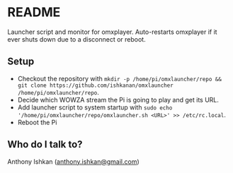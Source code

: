 # README #

Launcher script and monitor for omxplayer. Auto-restarts omxplayer if it ever shuts down due to a disconnect or reboot.

## Setup ##

* Checkout the repository with `mkdir -p /home/pi/omxlauncher/repo && git clone https://github.com/ishkanan/omxlauncher /home/pi/omxlauncher/repo`.
* Decide which WOWZA stream the Pi is going to play and get its URL.
* Add launcher script to system startup with `sudo echo '/home/pi/omxlauncher/repo/omxlauncher.sh <URL>' >> /etc/rc.local`.
* Reboot the Pi

## Who do I talk to? ##

Anthony Ishkan (anthony.ishkan@gmail.com)
